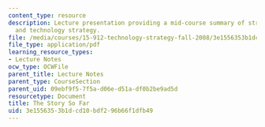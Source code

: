 ```yaml
---
content_type: resource
description: Lecture presentation providing a mid-course summary of strategy fundamentals
  and technology strategy.
file: /media/courses/15-912-technology-strategy-fall-2008/3e1556353b1dcd10bdf296b66f1dfb49_lec_13b.pdf
file_type: application/pdf
learning_resource_types:
- Lecture Notes
ocw_type: OCWFile
parent_title: Lecture Notes
parent_type: CourseSection
parent_uid: 09ebf9f5-7f5a-d06e-d51a-df0b2be9ad5d
resourcetype: Document
title: The Story So Far
uid: 3e155635-3b1d-cd10-bdf2-96b66f1dfb49
---
```

